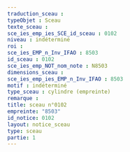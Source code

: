 ```yaml
---
traduction_sceau : 
typeObjet : Sceau
texte_sceau : 
sce_ies_emp_ies_SCE_id_sceau : 0102
niveau : indéterminé
roi : 
sce_ies_EMP_n_Inv_IFAO : 8503
id_sceau : 0102
sce_ies_emp_NOT_nom_note : N8503
dimensions_sceau : 
sce_ies_emp_ies_EMP_n_Inv_IFAO : 8503
motif : indéterminé
type_sceau : cylindre (empreinte)
remarque : 
title: sceau n°0102
empreinte: "8503"
id_notice: 0102
layout: notice_sceau
type: sceau
partie: 1
---
```

